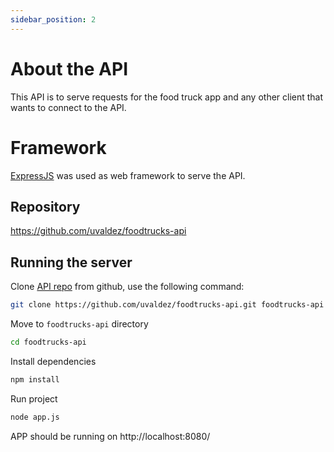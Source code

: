 ```yaml
---
sidebar_position: 2
---
```


# About the API
This API is to serve requests for the food truck app and any other client that wants to connect to the API.

# Framework

[ExpressJS](https://expressjs.com/) was used as web framework to serve the API.

## Repository

https://github.com/uvaldez/foodtrucks-api

## Running the server

Clone [API repo](https://github.com/uvaldez/foodtrucks-api) from github, use the following command:

```bash
git clone https://github.com/uvaldez/foodtrucks-api.git foodtrucks-api
```

Move to `foodtrucks-api` directory
```bash
cd foodtrucks-api
```

Install dependencies
```bash
npm install
```

Run project
```bash
node app.js
```
APP should be running on http://localhost:8080/
